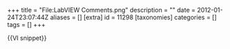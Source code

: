 +++
title = "File:LabVIEW Comments.png"
description = ""
date = 2012-01-24T23:07:44Z
aliases = []
[extra]
id = 11298
[taxonomies]
categories = []
tags = []
+++

{{VI snippet}}
